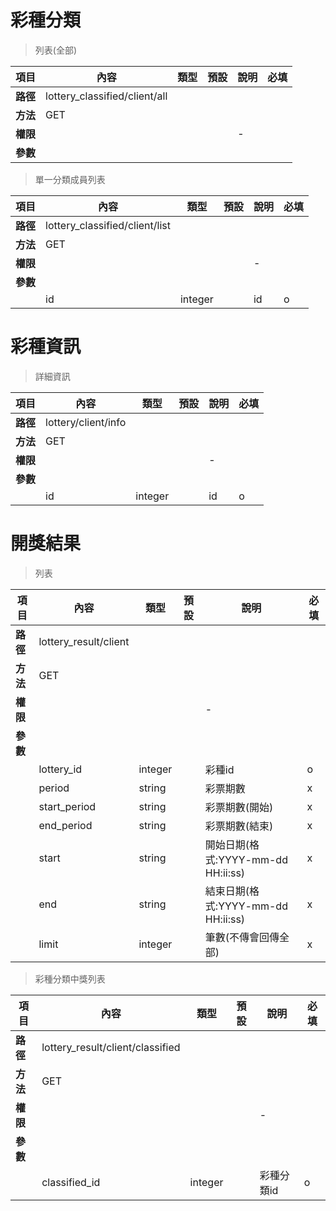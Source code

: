 # 彩種分類

> 列表(全部)

| 項目         | 內容                         | 類型         | 預設         | 說明                  | 必填  |
|-------------|-----------------------------|--------------|--------------|---------------------|-------|
| <b>路徑</b>  |lottery_classified/client/all       |              |              |                     |      |
| <b>方法</b>  | GET                        |              |              |                     |      |
| <b>權限</b>  |        |              |              |          -          |      |
| <b>參數</b>  |                             |              |              |                     |      |

> 單一分類成員列表

| 項目         | 內容                         | 類型         | 預設         | 說明                  | 必填  |
|-------------|-----------------------------|--------------|--------------|---------------------|-------|
| <b>路徑</b>  |lottery_classified/client/list       |              |              |                     |      |
| <b>方法</b>  | GET                        |              |              |                     |      |
| <b>權限</b>  |        |              |              |          -          |      |
| <b>參數</b>  |                             |              |              |                     |      |
|             | id                      | integer      |              |     id        |   o  |

# 彩種資訊

> 詳細資訊

| 項目         | 內容                         | 類型         | 預設         | 說明                  | 必填  |
|-------------|-----------------------------|--------------|--------------|---------------------|-------|
| <b>路徑</b>  |lottery/client/info       |              |              |                     |      |
| <b>方法</b>  | GET                        |              |              |                     |      |
| <b>權限</b>  |        |              |              |          -          |      |
| <b>參數</b>  |                             |              |              |                     |      |
|             | id                      | integer      |              |     id        |   o  |

# 開獎結果

> 列表

| 項目         | 內容                         | 類型         | 預設         | 說明                  | 必填  |
|-------------|-----------------------------|--------------|--------------|---------------------|-------|
| <b>路徑</b>  |lottery_result/client       |              |              |                     |      |
| <b>方法</b>  | GET                        |              |              |                     |      |
| <b>權限</b>  |        |              |              |          -          |      |
| <b>參數</b>  |                             |              |              |                     |      |
|             | lottery_id    | integer      |     |      彩種id        |   o  |
|             | period          | string      |              |      彩票期數       |   x  |
|             | start_period          | string      |              |      彩票期數(開始)       |   x  |
|             | end_period          | string      |              |      彩票期數(結束)       |   x  |
|             | start    | string      |              |      開始日期(格式:YYYY-mm-dd HH:ii:ss)        |   x  |
|             | end    | string      |              |      結束日期(格式:YYYY-mm-dd HH:ii:ss)        |   x  |
|             | limit           | integer      |            |      筆數(不傳會回傳全部)        |   x  |

> 彩種分類中獎列表

| 項目         | 內容                         | 類型         | 預設         | 說明                  | 必填  |
|-------------|-----------------------------|--------------|--------------|---------------------|-------|
| <b>路徑</b>  |lottery_result/client/classified       |              |              |                     |      |
| <b>方法</b>  | GET                        |              |              |                     |      |
| <b>權限</b>  |        |              |              |          -          |      |
| <b>參數</b>  |                             |              |              |                     |      |
|             | classified_id    | integer      |     |      彩種分類id        |   o  |

